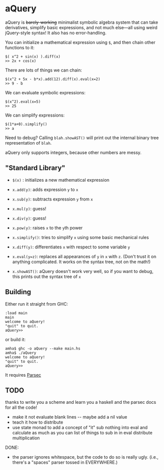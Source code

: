 aQuery
===

aQuery is <del>barely-working</del> minimalist symbolic algebra system that can take derivatives, simplify basic expressions, and not much else––all using weird jQuery-style syntax! It also has no error-handling.

You can initialize a mathematical expression using `$`, and then chain other functions to it:

    $( x^2 + sin(x) ).diff(x)
    >> 2x + cos(x)

There are lots of things we can chain:

    $(x^2 + 5x - b*x).add(12).diff(x).eval(x=2)
    >> 9 - b

We can evaluate symbolic expressions:

    $(x^2).eval(x=5)
    >> 25

We can simplify expressions:

    $(1*a+0).simplify()
    >> a

Need to debug? Calling `blah.showAST()` will print out the internal binary tree representation of `blah`.

aQuery only supports integers, because other numbers are messy.

"Standard Library"
----

- `$(x)` : initializes a new mathematical expression

- `x.add(y)`: adds expression `y` to `x`
- `x.sub(y)`: subtracts expression `y` from `x`
- `x.mul(y)`: guess!
- `x.div(y)`: guess!
- `x.pow(y)`: raises `x` to the `y`th power

- `x.simplify()`: tries to simplify `x` using some basic mechanical rules
- `x.diff(y)`: differentiates `x` with respect to some variable `y`

- `x.eval(y=z)`: replaces all appearances of `y` in `x` with `z`. (Don't trust it on anything complicated. It works on the syntax tree, not on the math!)

- `x.showAST()`: aQuery doesn't work very well, so if you want to debug, this prints out the syntax tree of `x`

Building
----

Either run it straight from GHC:

    :load main
    main
    welcome to aQuery!
    "quit" to quit.
    aQuery>>

or build it:

    amha$ ghc -o aQuery --make main.hs
    amha$ ./aQuery
    welcome to aQuery!
    "quit" to quit.
    aQuery>>

It requires [Parsec](https://hackage.haskell.org/package/parsec)


TODO
----
thanks to write you a scheme
and learn you a haskell
and the parsec docs
for all the code!

- make it not evaluate blank lines
-- maybe add a nil value
- teach it how to distribute 
- use state monad to add a concept of "it"
sub nothing into eval and calculate as much as you can
list of things to sub in in eval
distribute multiplication

DONE:
- the parser ignores whitespace, but the code to do so is really ugly. (i.e., there's a "spaces" parser tossed in EVERYWHERE.)